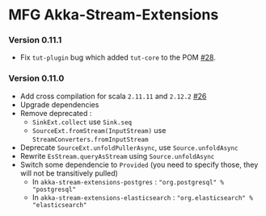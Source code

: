 # MFG Akka-Stream-Extensions #

### Version 0.11.1 ###
* Fix `tut-plugin` bug which added `tut-core` to the POM [#28](https://github.com/MfgLabs/akka-stream-extensions/pull/28).

### Version 0.11.0 ###
* Add cross compilation for scala `2.11.11` and `2.12.2` [#26](https://github.com/MfgLabs/akka-stream-extensions/pull/26)
* Upgrade dependencies
* Remove deprecated :
  * `SinkExt.collect` use `Sink.seq`
  * `SourceExt.fromStream(InputStream)` use `StreamConverters.fromInputStream`
* Deprecate `SourceExt.unfoldPullerAsync`, use `Source.unfoldAsync`
* Rewrite `EsStream.queryAsStream` using `Source.unfoldAsync`
* Switch some dependencie to `Provided` (you need to specify those, they will not be transitively pulled)
  * In `akka-stream-extensions-postgres` : `"org.postgresql" % "postgresql"`
  * In `akka-stream-extensions-elasticsearch` : `"org.elasticsearch" % "elasticsearch"`
